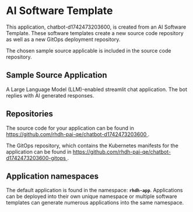 # AI Software Template

This application, chatbot-d1742473203600, is created from an AI Software Template. These software templates create a new source code repository as well as a new GitOps deployment repository.

The chosen sample source applicable is included in the source code repository.

## Sample Source Application

A Large Language Model (LLM)-enabled streamlit chat application. The bot replies with AI generated responses.

## Repositories

The source code for your application can be found in [https://github.com/rhdh-pai-qe/chatbot-d1742473203600 ](https://github.com/rhdh-pai-qe/chatbot-d1742473203600 ).
 
The GitOps repository, which contains the Kubernetes manifests for the application can be found in 
[https://github.com/rhdh-pai-qe/chatbot-d1742473203600-gitops ](https://github.com/rhdh-pai-qe/chatbot-d1742473203600-gitops ). 

## Application namespaces 

The default application is found in the namespace: **`rhdh-app`**. Applications can be deployed into their own unique namespace or multiple software templates can generate numerous applications into the same namespace.